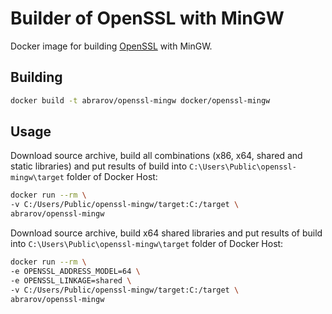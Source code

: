 # Builder of OpenSSL with MinGW

Docker image for building [OpenSSL](https://www.openssl.org/) with MinGW.

## Building

```bash
docker build -t abrarov/openssl-mingw docker/openssl-mingw
```

## Usage

Download source archive, build all combinations (x86, x64, shared and static libraries) and put results of build into 
`C:\Users\Public\openssl-mingw\target` folder of Docker Host:  

```bash
docker run --rm \
-v C:/Users/Public/openssl-mingw/target:C:/target \
abrarov/openssl-mingw
```

Download source archive, build x64 shared libraries and put results of build into `C:\Users\Public\openssl-mingw\target` 
folder of Docker Host:
 
```bash
docker run --rm \
-e OPENSSL_ADDRESS_MODEL=64 \
-e OPENSSL_LINKAGE=shared \
-v C:/Users/Public/openssl-mingw/target:C:/target \
abrarov/openssl-mingw
```
